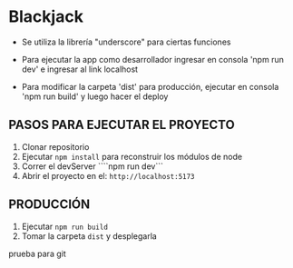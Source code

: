 # Blackjack

* Se utiliza la librería "underscore" para ciertas funciones

* Para ejecutar la app como desarrollador ingresar en consola 'npm run dev' e ingresar al link localhost

* Para modificar la carpeta 'dist' para producción, ejecutar en consola 'npm run build' y luego hacer el deploy

## PASOS PARA EJECUTAR EL PROYECTO
1. Clonar repositorio
2. Ejecutar ```npm install``` para reconstruir los módulos de node
3. Correr el devServer ````npm run dev```
4. Abrir el proyecto en el: ```http://localhost:5173```

## PRODUCCIÓN
1. Ejecutar ```npm run build```
2. Tomar la carpeta ```dist``` y desplegarla 

prueba para git